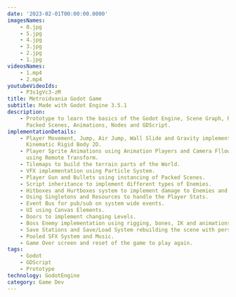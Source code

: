 ```yaml
---
date: '2023-02-01T00:00:00.0000'
imagesNames:
    - 0.jpg
    - 5.jpg
    - 4.jpg
    - 3.jpg
    - 2.jpg
    - 1.jpg
videosNames:
    - 1.mp4
    - 2.mp4
youtubeVideoIds:
    - P3s1gVc3-zM
title: Metroidvania Godot Game
subtitle: Made with Godot Engine 3.5.1
description:
    - Prototype to learn the basics of the Godot Engine, Scene Graph, Resources,
      Packed Scenes, Animations, Nodes and GDScript.
implementationDetails:
    - Player Movement, Jump, Air Jump, Wall Slide and Gravity implemented with
      Kinematic Rigid Body 2D.
    - Player Sprite Animations using Animation Players and Camera Fllow Behaviour
      using Remote Transform.
    - Tilemaps to build the terrain parts of the World.
    - VFX implementation using Particle System.
    - Player Gun and Bullets using instancing of Packed Scenes.
    - Script inheritance to implement different types of Enemies.
    - Hitboxes and Hurtboxes system to implement damage to Enemies and Player.
    - Using Singletons and Resources to handle the Player Stats.
    - Event Bus for pub/sub on system wide events.
    - UI using Canvas Elements.
    - Doors to implement changing Levels.
    - Boss Enemy implementation using rigging, bones, IK and animations.
    - Save Stations and Save/Load System rebuilding the scene with persisted nodes.
    - Pooled SFX System and Music.
    - Game Over screen and reset of the game to play again.
tags:
    - Godot
    - GDScript
    - Prototype
technology: GodotEngine
category: Game Dev
---
```

